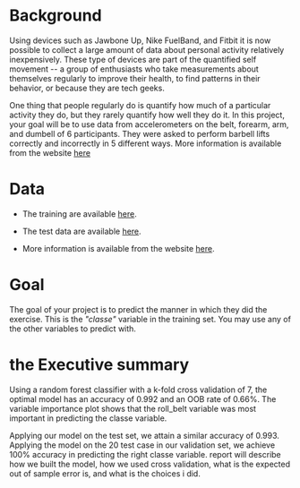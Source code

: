 # Background

Using devices such as Jawbone Up, Nike FuelBand, and Fitbit it is now possible to collect a large amount of data about personal activity relatively inexpensively. These type of devices are part of the quantified self movement -- a group of enthusiasts who take measurements about themselves regularly to improve their health, to find patterns in their behavior, or because they are tech geeks.

One thing that people regularly do is quantify how much of a particular activity they do, but they rarely quantify how well they do it. In this project, your goal will be to use data from accelerometers on the belt, forearm, arm, and dumbell of 6 participants. They were asked to perform barbell lifts correctly and incorrectly in 5 different ways. More information is available from the website [here](http://groupware.les.inf.puc-rio.br/har)

# Data

-   The training are available [here](https://d396qusza40orc.cloudfront.net/predmachlearn/pml-training.csv).

-   The test data are available [here](https://d396qusza40orc.cloudfront.net/predmachlearn/pml-testing.csv).

-   More information is available from the website [here](http://groupware.les.inf.puc-rio.br/har).

# Goal

The goal of your project is to predict the manner in which they did the exercise. This is the *"classe"* variable in the training set. You may use any of the other variables to predict with.
# the Executive summary

Using a random forest classifier with a k-fold cross validation of 7, the optimal model has an accuracy of 0.992 and an OOB rate of 0.66%. The variable importance plot shows that the roll_belt variable was most important in predicting the classe variable.

Applying our model on the test set, we attain a similar accuracy of 0.993. Applying the model on the 20 test case in our validation set, we achieve 100% accuracy in predicting the right classe variable. report will describe how we built the model, how we used cross validation, what is the expected out of sample error is, and what is the choices i did.




